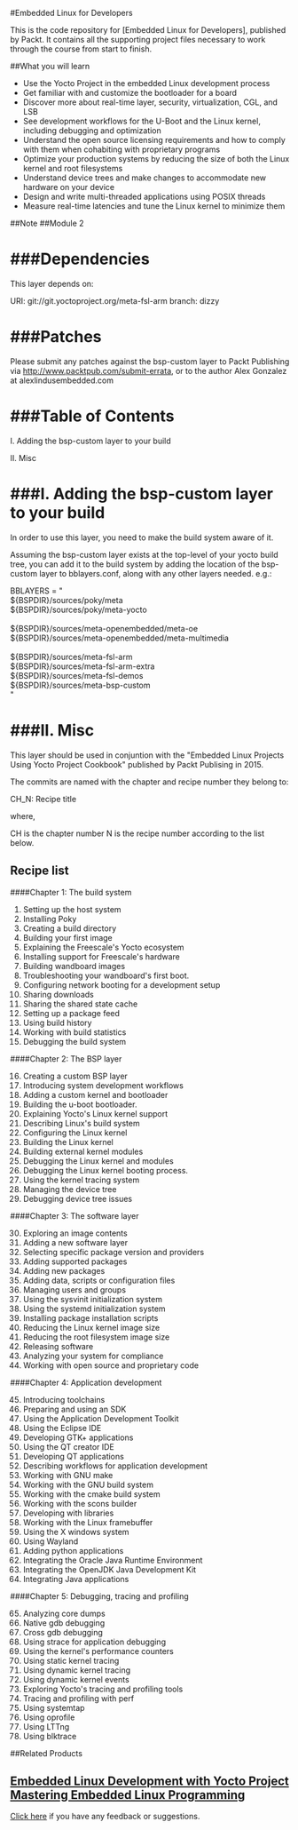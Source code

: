 #Embedded Linux for Developers

This is the code repository for [Embedded Linux for Developers], published by Packt. It contains all the supporting project files necessary to work through the course from start to finish.

##What you will learn

* Use the Yocto Project in the embedded Linux development process
* Get familiar with and customize the bootloader for a board
* Discover more about real-time layer, security, virtualization, CGL, and LSB
* See development workflows for the U-Boot and the Linux kernel, including debugging and optimization
* Understand the open source licensing requirements and how to comply with them when cohabiting with proprietary programs
* Optimize your production systems by reducing the size of both the Linux kernel and root filesystems 
* Understand device trees and make changes to accommodate new hardware on your device
* Design and write multi-threaded applications using POSIX threads
* Measure real-time latencies and tune the Linux kernel to minimize them

##Note
##Module 2

###Dependencies
============

This layer depends on:

  URI: git://git.yoctoproject.org/meta-fsl-arm
  branch: dizzy


###Patches
=======

Please submit any patches against the bsp-custom layer to Packt Publishing
via http://www.packtpub.com/submit-errata, or to the author Alex Gonzalez at
alex<at>lindusembedded.com

###Table of Contents
=================

  I. Adding the bsp-custom layer to your build
  
  II. Misc
 
###I. Adding the bsp-custom layer to your build
=================================================

In order to use this layer, you need to make the build system aware of
it.

Assuming the bsp-custom layer exists at the top-level of your
yocto build tree, you can add it to the build system by adding the
location of the bsp-custom layer to bblayers.conf, along with any
other layers needed. e.g.:

BBLAYERS = " \
	${BSPDIR}/sources/poky/meta \
	${BSPDIR}/sources/poky/meta-yocto \
	\
	${BSPDIR}/sources/meta-openembedded/meta-oe \
	${BSPDIR}/sources/meta-openembedded/meta-multimedia \
	\
	${BSPDIR}/sources/meta-fsl-arm \
	${BSPDIR}/sources/meta-fsl-arm-extra \
	${BSPDIR}/sources/meta-fsl-demos \
	${BSPDIR}/sources/meta-bsp-custom \
"

###II. Misc
========

This layer should be used in conjuntion with the "Embedded Linux Projects
Using Yocto Project Cookbook" published by Packt Publising in 2015.

The commits are named with the chapter and recipe number they belong to:

CH_N: Recipe title

where,

CH is the chapter number
N is the recipe number according to the list below.

Recipe list
-----------

####Chapter 1: The build system

1. Setting up the host system
2. Installing Poky
3. Creating a build directory
4. Building your first image
5. Explaining the Freescale's Yocto ecosystem
6. Installing support for Freescale's hardware
7. Building wandboard images
8. Troubleshooting your wandboard's first boot.
9. Configuring network booting for a development setup
10. Sharing downloads
11. Sharing the shared state cache
12. Setting up a package feed
13. Using build history
14. Working with build statistics
15. Debugging the build system

####Chapter 2: The BSP layer

16. Creating a custom BSP layer
17. Introducing system development workflows
18. Adding a custom kernel and bootloader
19. Building the u-boot bootloader.
20. Explaining Yocto's Linux kernel support
21. Describing Linux's build system
22. Configuring the Linux kernel
23. Building the Linux kernel
24. Building external kernel modules
25. Debugging the Linux kernel and modules
26. Debugging the Linux kernel booting process.
27. Using the kernel tracing system
28. Managing the device tree
29. Debugging device tree issues

####Chapter 3:  The software layer

30. Exploring an image contents
31. Adding a new software layer
32. Selecting specific package version and providers
33. Adding supported packages
34. Adding new packages
35. Adding data, scripts or configuration files
36. Managing users and groups
37. Using the sysvinit initialization system
38. Using the systemd initialization system
39. Installing package installation scripts
40. Reducing the Linux kernel image size
41. Reducing the root filesystem image size
42. Releasing software
43. Analyzing your system for compliance
44. Working with open source and proprietary code

####Chapter 4: Application development

45. Introducing toolchains
46. Preparing and using an SDK
47. Using the Application Development Toolkit
48. Using the Eclipse IDE
49. Developing GTK+ applications
50. Using the QT creator IDE
51. Developing QT applications
52. Describing workflows for application development
53. Working with GNU make
54. Working with the GNU build system
55. Working with the cmake build system
56. Working with the scons builder
57. Developing with libraries
58. Working with the Linux framebuffer
59. Using the X windows system
60. Using Wayland
61. Adding python applications
62. Integrating the Oracle Java Runtime Environment
63. Integrating the OpenJDK Java Development Kit
64. Integrating Java applications

####Chapter 5: Debugging, tracing and profiling

65.  Analyzing core dumps
66.  Native gdb debugging
67.  Cross gdb debugging
68.  Using strace for application debugging
69.  Using the kernel's performance counters
70.  Using static kernel tracing
71.  Using dynamic kernel tracing
72.  Using dynamic kernel events
73.  Exploring Yocto's tracing and profiling tools
74.  Tracing and profiling with perf
75.  Using systemtap
76.  Using oprofile
77.  Using LTTng
78.  Using blktrace

##Related Products

[Embedded Linux Development with Yocto Project](https://www.packtpub.com/application-development/embedded-linux-development-yocto-project?utm_source=github&utm_medium=repository&utm_campaign=9781783282333)
[Mastering Embedded Linux Programming](https://www.packtpub.com/networking-and-servers/mastering-embedded-linux-programming?utm_source=github&utm_medium=repository&utm_campaign=9781784392536)
--
[Click here](https://docs.google.com/forms/d/e/1FAIpQLSe5qwunkGf6PUvzPirPDtuy1Du5Rlzew23UBp2S-P3wB-GcwQ/viewform) if you have any feedback or suggestions.
